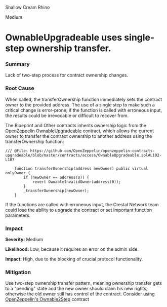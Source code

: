 Shallow Cream Rhino

Medium

# OwnableUpgradeable uses single-step ownership transfer.

### Summary
Lack of two-step process for contract ownership changes.

### Root Cause
When called, the transferOwnership function immediately sets the contract owner to the provided address. The use of a single step to make such a critical change is error-prone; if the function is called with erroneous input, the results could be irrevocable or difficult to recover from.

The Blueprint and Other contracts inherits ownership logic from the [OpenZeppelin OwnableUpgradeable](https://github.com/sherlock-audit/2025-03-crestal-network/blob/main/crestal-omni-contracts/src/Blueprint.sol#L4) contract, which allows the current owner to transfer the contract ownership to another address using the transferOwnership function:

```solidity
/// @File: https://github.com/OpenZeppelin/openzeppelin-contracts-upgradeable/blob/master/contracts/access/OwnableUpgradeable.sol#L102-L107

    function transferOwnership(address newOwner) public virtual onlyOwner {
        if (newOwner == address(0)) {
            revert OwnableInvalidOwner(address(0));
        }
        _transferOwnership(newOwner);
    }
```

If the functions are called with erroneous input, the Crestal Network team could lose the ability to upgrade the contract or set important function parameters.

### Impact

**Severity:** Medium

**Likelihood:** Low, because it requires an error on the admin side.

**Impact:** High, due to the blocking of crucial protocol functionality.

### Mitigation

Use two-step ownership transfer pattern, meaning ownership transfer gets to a "pending" state and the new owner should claim his new rights, otherwise the old owner still has control of the contract. Consider using [OpenZeppelin's Ownable2Step](https://github.com/OpenZeppelin/openzeppelin-contracts-upgradeable/blob/master/contracts/access/Ownable2StepUpgradeable.sol) contract
